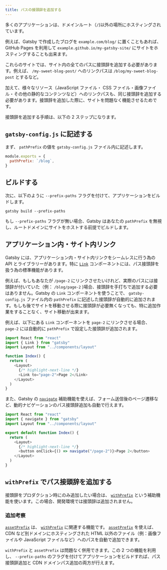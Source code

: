```yaml
---
title: パスの接頭辞を追加する
---
```


多くのアプリケーションは、ドメインルート（`/`)以外の場所にホスティングされています。

例えば、Gatsby で作成したブログを `example.com/blog/` に置くこともあれば、GitHub Pages を利用して `example.github.io/my-gatsby-site/` にサイトをホスティングすることも出来ます。

これらのサイトでは、サイト内の全てのパスに接頭辞を追加する必要があります。例えば、 `/my-sweet-blog-post/` へのリンクパスは `/blog/my-sweet-blog-post` とするなど。

加えて、様々なリソース（JavaScript ファイル・ CSS ファイル・画像ファイル・その他の静的なコンテンツなど）へのリンクパスも、同じ接頭辞を追加する必要があります。接頭辞を追加した際に、サイトを問題なく機能させるためです。

接頭辞を追加する手順は、以下の 2 ステップになります。

## `gatsby-config.js` に記述する

まず、 `pathPrefix` の値を `gatsby-config.js` ファイル内に記述します。

```js:title=gatsby-config.js
module.exports = {
  pathPrefix: `/blog`,
}
```

## ビルドする

次に、以下のように `--prefix-paths` フラグを付けて、アプリケーションをビルドします。

```shell
gatsby build --prefix-paths
```

もし `--prefix-paths` フラグが無い場合、Gatsby はあなたの `pathPrefix` を無視し、ルートドメインにサイトをホストする前提でビルドします。

## アプリケーション内・サイト内リンク

Gatsby には、アプリケーション内・サイト内リンクをシームレスに行う為の API とライブラリーがあります。特に [`Link`](/docs/gatsby-link/) コンポーネントには、パス接頭辞を扱う為の標準機能があります。

例えば、もしもあなたが `/page-2` にリンクさせたいけれど、実際のパスには接頭辞が付いていた（例： `/blog/page-2` )場合、接頭辞を手打ちで追加する必要はありません。Gatsby の `Link` コンポーネントを使うことで、 `gatsby-config.js` ファイル内の `pathPrefix` に記述した接頭辞が自動的に追加されます。もしも後でサイトを移動させる際に接頭辞が必要無くなっても、特に追加作業をすることなく、サイト移動が出来ます。

例えば、以下にある `Link` コンポーネントを `page-2` にリンクさせる場合、 `page-2` には自動的に `pathPrefix` で設定した接頭辞が追加されます。

```jsx:title=src/pages/index.js
import React from "react"
import { Link } from "gatsby"
import Layout from "../components/layout"

function Index() {
  return (
    <Layout>
      {/* highlight-next-line */}
      <Link to="page-2">Page 2</Link>
    </Layout>
  )
}
```

また、Gatsby の [`navigate`](/docs/gatsby-link/#how-to-use-the-navigate-helper-function) 補助機能を使えば、フォーム送信後のページ遷移など、動的ナビゲーションのパス接頭辞追加も自動で行えます。

```jsx:title=src/pages/index.js
import React from "react"
import { navigate } from "gatsby"
import Layout from "../components/layout"

export default function Index() {
  return (
    <Layout>
      {/* highlight-next-line */}
      <button onClick={() => navigate("/page-2")}>Page 2</button>
    </Layout>
  )
}
```

## `withPrefix` でパス接頭辞を追加する

接頭辞をプロダクション時にのみ追加したい場合は、 [`withPrefix`](/docs/gatsby-link/#add-the-path-prefix-to-paths-using-withprefix) という補助機能を使います。この場合、開発環境では接頭辞は追加されません。

### 追加考察

[`assetPrefix`](/docs/asset-prefix/) は、 [`withPrefix`](/docs/gatsby-link/#add-the-path-prefix-to-paths-using-withprefix) に関連する機能です。
[`assetPrefix`](/docs/asset-prefix/) を使えば、CDN など別ドメインにホスティングされた HTML 以外のファイル（例：画像ファイルや JavaScript ファイルなど）へのパスを自動で追加できます。

`withPrefix` と `assetPrefix` は問題なく併用できます。この 2 つの機能を利用し、 `--prefix-paths` のフラグを付けてアプリケーションをビルドすれば、パス接頭辞追加と CDN ドメインパス追加の両方が行えます。

